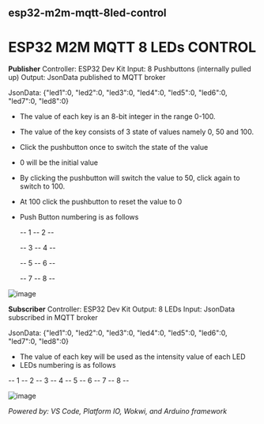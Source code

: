 ## esp32-m2m-mqtt-8led-control
# ESP32 M2M MQTT 8 LEDs CONTROL

**Publisher**
Controller: ESP32 Dev Kit
Input: 8 Pushbuttons (internally pulled up)
Output: JsonData published to MQTT broker

JsonData: {"led1":0, "led2":0, "led3":0, "led4":0, "led5":0, "led6":0, "led7":0, "led8":0}
* The value of each key is an 8-bit integer in the range 0-100.
* The value of the key consists of 3 state of values namely 0, 50 and 100.
* Click the pushbutton once to switch the state of the value
* 0 will be the initial value
* By clicking the pushbutton will switch the value to 50, click again to switch to 100.
* At 100 click the pushbutton to reset the value to 0
* Push Button numbering is as follows

  -- 1 -- 2 --

  -- 3 -- 4 --

  -- 5 -- 6 --

  -- 7 -- 8 --

![image](https://github.com/ahmadq122/esp32-m2m-mqtt-8led-control/assets/74335302/69255fdc-be57-4a12-aa25-0568be2cdf41)

**Subscriber**
Controller: ESP32 Dev Kit
Output: 8 LEDs
Input: JsonData subscribed in MQTT broker

JsonData: {"led1":0, "led2":0, "led3":0, "led4":0, "led5":0, "led6":0, "led7":0, "led8":0}
* The value of each key will be used as the intensity value of each LED
* LEDs numbering is as follows

-- 1 -- 2 -- 3 -- 4 -- 5 -- 6 -- 7 -- 8 --
  
![image](https://github.com/ahmadq122/esp32-m2m-mqtt-8led-control/assets/74335302/3e96e4d8-05a9-427c-8e9f-0ff540258520)

_Powered by: VS Code, Platform IO, Wokwi, and Arduino framework_
